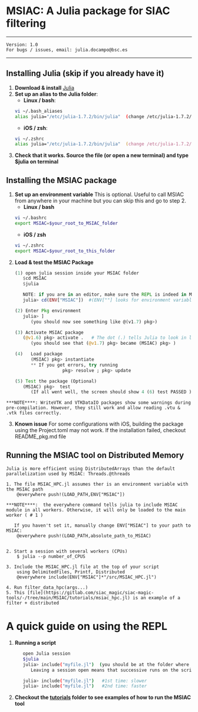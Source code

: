 MSIAC: A Julia package for SIAC filtering
========
_________________________________________________
	Version: 1.0
	For bugs / issues, email: julia.docampo@bsc.es
_________________________________________________


## Installing Julia (skip if you already have it)

   1. ****Download &  install**** [Julia](https://julialang.org/downloads/)
   2. ****Set up an alias to the Julia folder****:
      - ****Linux / bash****: 
      ```bash 
      vi ~/.bash_aliases 
      alias julia="/etc/julia-1.7.2/bin/julia"  (change /etc/julia-1.7.2/  to your path to Julia folder)
      ```
      - ****iOS / zsh****: 
      ```zsh
      vi ~/.zshrc 
      alias julia="/etc/julia-1.7.2/bin/julia"  (change /etc/julia-1.7.2/  to your path to Julia folder)
      ```
   3. ****Check that it works. Source the file (or open a new terminal) and type $julia on terminal****

## Installing the MSIAC package
   1. ****Set up an environment variable****
	This is optional. Useful to call MSIAC from anywhere in your machine but you can skip this and go to step 2. 
      - ****Linux / bash****
      ```bash
      vi ~/.bashrc
      export MSIAC=$your_root_to_MSIAC_folder
      ```
      - ****iOS / zsh****
      ```zsh
      vi ~/.zshrc
      export MSIAC=$your_root_to_this_folder
      ```
   2. ****Load & test the MSIAC Package****
      ```julia
      (1) open julia session inside your MSIAC folder
         $cd MSIAC
         $julia

         NOTE: if you are in an editor, make sure the REPL is indeed in MSIAC:
         julia> cd(ENV["MSIAC"])  #(ENV[""] looks for environment variables)

      (2) Enter Pkg environment
         julia> ]
            (you should now see something like @(v1.7) pkg>)

      (3) Activate MSIAC package
         (@v1.6) pkg> activate .   # The dot (.) tells Julia to look in local folder
            (you should see that (@v1.7) pkg> became (MSIAC) pkg> )

      (4)	Load package
            (MSIAC) pkg> instantiate
            ** If you get errors, try running
                        pkg> resolve ; pkg> update

      (5) Test the package (Optional)
         (MSIAC) pkg>  test
            (If all went well, the screen should show 4 (6) test PASSED )
      ```

	***NOTE****: WriteVTK and VTKDataIO packages show some warnings during pre-compilation. However, they still work and allow reading .vtu & .vtk files correctly. 

  3. ****Known issue****
	For some configurations with iOS, building the package using the Project.toml may not work. If the installation failed, checkout README_pkg.md file


## Running the MSIAC tool on Distributed Memory
	Julia is more efficient using DistributedArrays than the default parallelization used by MSIAC: Threads.@threads
	
	1. The file MSIAC_HPC.jl assumes ther is an environment variable with the MSIAC path
		@everywhere push!(LOAD_PATH,ENV["MSIAC"])
	
	***NOTE****:  the everywhere command tells julia to include MSIAC module in all workers. Otherwise, it will only be loaded to the main worker ( # 1 )
	
	   If you haven't set it, manually change ENV["MSIAC"] to your path to MSIAC:
		@everywhere push!(LOAD_PATH,absolute_path_to_MSIAC)
	
	
	2. Start a session with several workers (CPUs) 
		$ julia --p number_of_CPUS
	
	3. Include the MSIAC_HPC.jl file at the top of your script 
		using DelimitedFiles, Printf, Distributed
		@everywhere include(ENV["MSIAC"]*"/src/MSIAC_HPC.jl") 	
	
	4. Run filter_data_hpc(args...) 
	5. This [file](https://gitlab.com/siac_magic/siac-magic-tools/-/tree/main/MSIAC/tutorials/msiac_hpc.jl) is an example of a filter + distributed 

# A quick guide on using the REPL
   1. ****Running a script****
      ```bash
         open Julia session
         $julia
         julia> include("myfile.jl")  (you should be at the folder where myfile lives)
            Leaving a session open means that successive runs on the script are faster as it does not recompile:

         julia> include("myfile.jl")   #1st time: slower
         julia> include("myfile.jl")   #2nd time: faster
      ```
   2. ****Checkout the [tutorials](https://gitlab.com/siac_magic/siac-magic-tools/-/tree/main/MSIAC/tutorials) folder to see examples of how to run the MSIAC tool****
